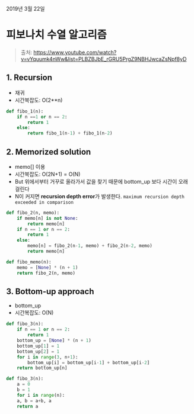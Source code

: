 2019년 3월 22일

# 피보나치 수열 알고리즘

> 출처: https://www.youtube.com/watch?v=vYquumk4nWw&list=PLBZBJbE_rGRU5PrgZ9NBHJwcaZsNpf8yD

## 1. Recursion

- 재귀
- 시간복잡도: O(2**n)

```python
def fibo_1(n):
    if n ==1 or n == 2:
        return 1
    else:
        return fibo_1(n-1) + fibo_1(n-2)
```

## 2. Memorized solution 

- memo[] 이용
- 시간복잡도: O(2N+1) = O(N)
- But 위에서부터 거꾸로 올라가서 값을 찾기 때문에 bottom_up 보다 시간이 오래 걸린다
- N이 커지면 **recursion depth error**가 발생한다. `maximum recursion depth exceeded in comparison`

```python
def fibo_2(n, memo):
    if memo[n] is not None:
        return memo[n]
    if n == 1 or n == 2:
        return 1
    else:
        memo[n] = fibo_2(n-1, memo) + fibo_2(n-2, memo)
        return memo[n]

def fibo_memo(n):
    memo = [None] * (n + 1)
    return fibo_2(n, memo)
```


## 3. Bottom-up approach

- bottom_up
- 시간복잡도: O(N)

```python
def fibo_3(n):
    if n == 1 or n == 2:
        return 1
    bottom_up = [None] * (n + 1)
    bottom_up[1] = 1
    bottom_up[2] = 1
    for i in range(3, n+1):
        bottom_up[i] = bottom_up[i-1] + bottom_up[i-2]
    return bottom_up[n]
```

```python
def fibo_3(n):
    a = 0
    b = 1
    for i in range(n):
    a, b = a+b, a
    return a
```